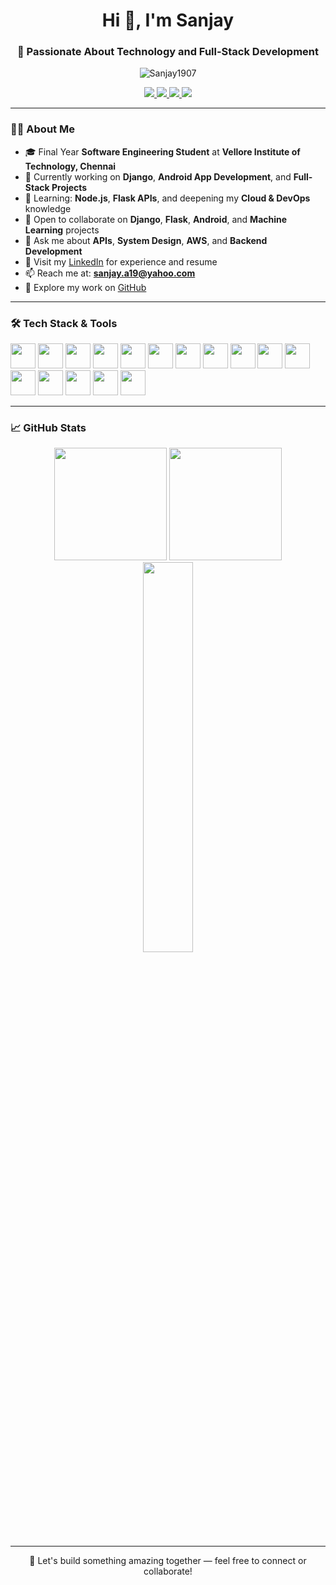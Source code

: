 <h1 align="center">Hi 👋, I'm Sanjay</h1>
<h3 align="center">🚀 Passionate About Technology and Full-Stack Development</h3>

<p align="center">
  <img src="https://komarev.com/ghpvc/?username=Sanjay1907&label=Profile%20views&color=blueviolet&style=flat-square" alt="Sanjay1907" />
</p>

<p align="center">
  <a href="https://www.linkedin.com/in/sanjay-a-987908225/" target="_blank">
    <img src="https://img.shields.io/badge/LinkedIn-%230077B5.svg?&style=for-the-badge&logo=linkedin&logoColor=white" />
  </a>
  <a href="mailto:sanjay.a19@yahoo.com">
    <img src="https://img.shields.io/badge/Email-%23D14836.svg?&style=for-the-badge&logo=gmail&logoColor=white" />
  </a>
  <a href="https://twitter.com/imsanjuu_03" target="_blank">
    <img src="https://img.shields.io/badge/Twitter-%231DA1F2.svg?&style=for-the-badge&logo=twitter&logoColor=white" />
  </a>
  <a href="https://www.instagram.com/__sanjxy._/" target="_blank">
    <img src="https://img.shields.io/badge/Instagram-%23E4405F.svg?&style=for-the-badge&logo=instagram&logoColor=white" />
  </a>
</p>

---

### 👨‍💻 About Me
- 🎓 Final Year **Software Engineering Student** at **Vellore Institute of Technology, Chennai**  
- 🔭 Currently working on **Django**, **Android App Development**, and **Full-Stack Projects**
- 🌱 Learning: **Node.js**, **Flask APIs**, and deepening my **Cloud & DevOps** knowledge
- 👯 Open to collaborate on **Django**, **Flask**, **Android**, and **Machine Learning** projects
- 💬 Ask me about **APIs**, **System Design**, **AWS**, and **Backend Development**
- 💼 Visit my [LinkedIn](https://www.linkedin.com/in/sanjay-a-987908225/) for experience and resume  
- 📫 Reach me at: **sanjay.a19@yahoo.com**
- 🔗 Explore my work on [GitHub](https://github.com/Sanjay1907)

---

### 🛠️ Tech Stack & Tools

<p align="left">
  <img src="https://cdn.jsdelivr.net/gh/devicons/devicon/icons/python/python-original.svg" height="40" />
  <img src="https://cdn.jsdelivr.net/gh/devicons/devicon/icons/django/django-plain.svg" height="40" />
  <img src="https://cdn.jsdelivr.net/gh/devicons/devicon/icons/flask/flask-original.svg" height="40" />
  <img src="https://cdn.jsdelivr.net/gh/devicons/devicon/icons/javascript/javascript-original.svg" height="40" />
  <img src="https://cdn.jsdelivr.net/gh/devicons/devicon/icons/nodejs/nodejs-original.svg" height="40" />
  <img src="https://cdn.jsdelivr.net/gh/devicons/devicon/icons/html5/html5-original.svg" height="40" />
  <img src="https://cdn.jsdelivr.net/gh/devicons/devicon/icons/css3/css3-original.svg" height="40" />
  <img src="https://cdn.jsdelivr.net/gh/devicons/devicon/icons/android/android-original.svg" height="40" />
  <img src="https://cdn.jsdelivr.net/gh/devicons/devicon/icons/postgresql/postgresql-original.svg" height="40" />
  <img src="https://cdn.jsdelivr.net/gh/devicons/devicon/icons/mysql/mysql-original.svg" height="40" />
  <img src="https://cdn.jsdelivr.net/gh/devicons/devicon/icons/git/git-original.svg" height="40" />
  <img src="https://cdn.jsdelivr.net/gh/devicons/devicon/icons/figma/figma-original.svg" height="40" />
  <img src="https://cdn.jsdelivr.net/gh/devicons/devicon/icons/c/c-original.svg" height="40" />
  <img src="https://cdn.jsdelivr.net/gh/devicons/devicon/icons/cplusplus/cplusplus-original.svg" height="40" />
  <img src="https://cdn.jsdelivr.net/gh/devicons/devicon/icons/amazonwebservices/amazonwebservices-original.svg" height="40" />
  <img src="https://upload.wikimedia.org/wikipedia/commons/2/21/Matlab_Logo.png" height="40" />
</p>

---

### 📈 GitHub Stats

<div align="center">
  <img src="https://github-readme-stats.vercel.app/api?username=Sanjay1907&theme=radical&show_icons=true&count_private=true&hide_border=true" height="180px"/>
  <img src="https://github-readme-streak-stats.herokuapp.com/?user=Sanjay1907&theme=radical&hide_border=true" height="180px"/>
</div>

<div align="center">
  <img src="https://github-readme-stats.vercel.app/api/top-langs/?username=Sanjay1907&layout=compact&theme=radical&hide_border=true" width="40%" />
</div>

---

<div align="center">
  💬 Let's build something amazing together — feel free to connect or collaborate!
</div>
